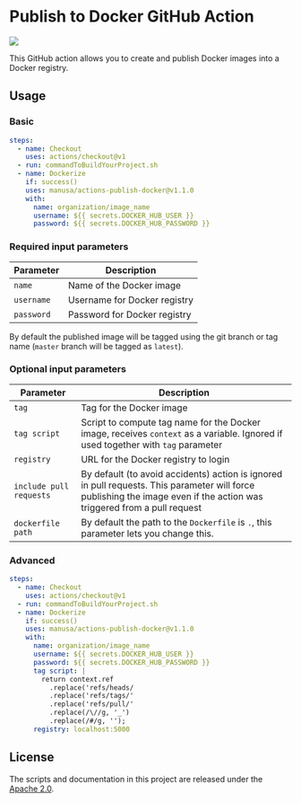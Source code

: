 Publish to Docker GitHub Action
===============================

[<img src="https://github.com/manusa/actions-publish-docker/workflows/Main%20workflow/badge.svg" />](https://github.com/manusa/actions-publish-docker/actions)

This GitHub action allows you to create and publish Docker images into a Docker registry.

## Usage

### Basic

```yaml
steps:
  - name: Checkout
    uses: actions/checkout@v1
  - run: commandToBuildYourProject.sh
  - name: Dockerize
    if: success()
    uses: manusa/actions-publish-docker@v1.1.0
    with:
      name: organization/image_name
      username: ${{ secrets.DOCKER_HUB_USER }}
      password: ${{ secrets.DOCKER_HUB_PASSWORD }}
```

### Required input parameters

| Parameter  | Description                  |
| ---------- | ---------------------------- |
| `name`     | Name of the Docker image     |
| `username` | Username for Docker registry |
| `password` | Password for Docker registry |

By default the published image will be tagged using the git branch or tag name (`master` branch
will be tagged as `latest`).

### Optional input parameters

| Parameter               | Description                                                                                                                                                             |
| ----------------------- | ----------------------------------------------------------------------------------------------------------------------------------------------------------------------- |
| `tag`                   | Tag for the Docker image                                                                                                                                                |
| `tag script`            | Script to compute tag name for the Docker image, receives `context` as a variable. Ignored if used together with `tag` parameter                                        |
| `registry`              | URL for the Docker registry to login                                                                                                                                    |
| `include pull requests` | By default (to avoid accidents) action is ignored in pull requests. This parameter will force publishing the image even if the action was triggered from a pull request |
| `dockerfile path`       | By default the path to the `Dockerfile` is `.`, this parameter lets you change this.                                                                                    |

### Advanced

```yaml
steps:
  - name: Checkout
    uses: actions/checkout@v1
  - run: commandToBuildYourProject.sh
  - name: Dockerize
    if: success()
    uses: manusa/actions-publish-docker@v1.1.0
    with:
      name: organization/image_name
      username: ${{ secrets.DOCKER_HUB_USER }}
      password: ${{ secrets.DOCKER_HUB_PASSWORD }}
      tag script: |
        return context.ref
          .replace('refs/heads/
          .replace('refs/tags/'
          .replace('refs/pull/'
          .replace(/\//g, '_')
          .replace(/#/g, '');
      registry: localhost:5000
```

## License

The scripts and documentation in this project are released under the [Apache 2.0](./LICENSE).
